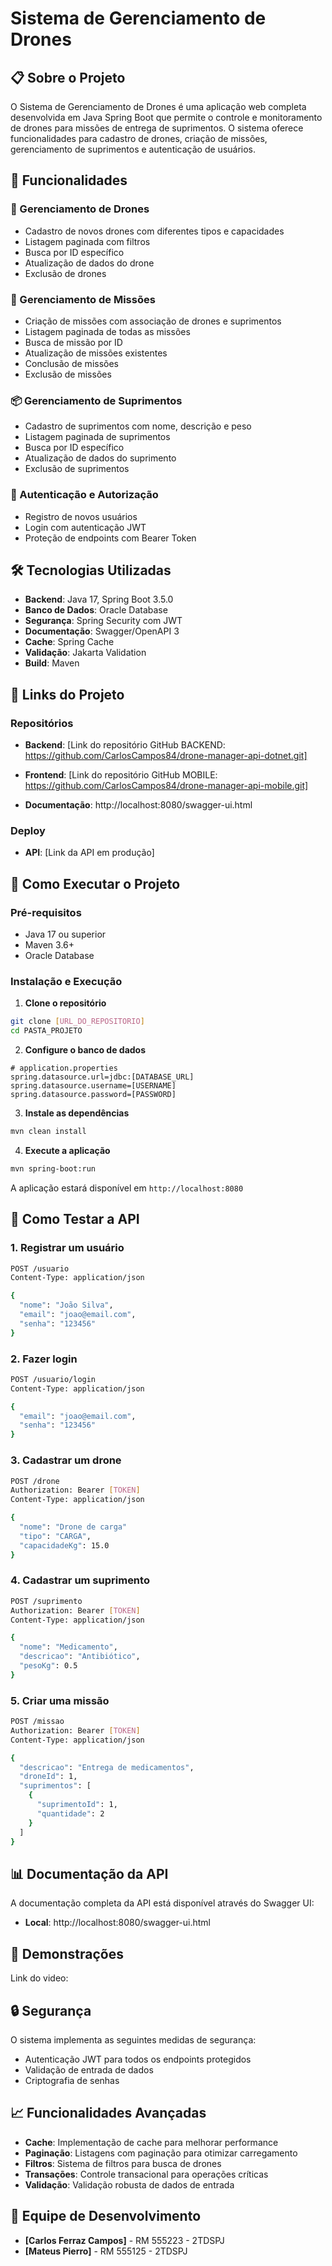 # Sistema de Gerenciamento de Drones

## 📋 Sobre o Projeto

O Sistema de Gerenciamento de Drones é uma aplicação web completa desenvolvida em Java Spring Boot que permite o controle e monitoramento de drones para missões de entrega de suprimentos. O sistema oferece funcionalidades para cadastro de drones, criação de missões, gerenciamento de suprimentos e autenticação de usuários.

## 🚀 Funcionalidades

### 🤖 Gerenciamento de Drones
- Cadastro de novos drones com diferentes tipos e capacidades
- Listagem paginada com filtros
- Busca por ID específico
- Atualização de dados do drone
- Exclusão de drones

### 🎯 Gerenciamento de Missões
- Criação de missões com associação de drones e suprimentos
- Listagem paginada de todas as missões
- Busca de missão por ID
- Atualização de missões existentes
- Conclusão de missões
- Exclusão de missões

### 📦 Gerenciamento de Suprimentos
- Cadastro de suprimentos com nome, descrição e peso
- Listagem paginada de suprimentos
- Busca por ID específico
- Atualização de dados do suprimento
- Exclusão de suprimentos

### 👤 Autenticação e Autorização
- Registro de novos usuários
- Login com autenticação JWT
- Proteção de endpoints com Bearer Token

## 🛠️ Tecnologias Utilizadas

- **Backend**: Java 17, Spring Boot 3.5.0
- **Banco de Dados**: Oracle Database
- **Segurança**: Spring Security com JWT
- **Documentação**: Swagger/OpenAPI 3
- **Cache**: Spring Cache
- **Validação**: Jakarta Validation
- **Build**: Maven

## 🔗 Links do Projeto

### Repositórios

- **Backend**: [Link do repositório GitHub BACKEND: https://github.com/CarlosCampos84/drone-manager-api-dotnet.git]

- **Frontend**: [Link do repositório GitHub MOBILE: https://github.com/CarlosCampos84/drone-manager-api-mobile.git]

- **Documentação**: http://localhost:8080/swagger-ui.html

### Deploy
- **API**: [Link da API em produção]

## 🚀 Como Executar o Projeto

### Pré-requisitos
- Java 17 ou superior
- Maven 3.6+
- Oracle Database

### Instalação e Execução

1. **Clone o repositório**
```bash
git clone [URL_DO_REPOSITORIO]
cd PASTA_PROJETO
```

2. **Configure o banco de dados**
```properties
# application.properties
spring.datasource.url=jdbc:[DATABASE_URL]
spring.datasource.username=[USERNAME]
spring.datasource.password=[PASSWORD]
```

3. **Instale as dependências**
```bash
mvn clean install
```

4. **Execute a aplicação**
```bash
mvn spring-boot:run
```

A aplicação estará disponível em `http://localhost:8080`

## 📝 Como Testar a API

### 1. Registrar um usuário
```bash
POST /usuario
Content-Type: application/json

{
  "nome": "João Silva",
  "email": "joao@email.com",
  "senha": "123456"
}
```

### 2. Fazer login
```bash
POST /usuario/login
Content-Type: application/json

{
  "email": "joao@email.com",
  "senha": "123456"
}
```

### 3. Cadastrar um drone
```bash
POST /drone
Authorization: Bearer [TOKEN]
Content-Type: application/json

{
  "nome": "Drone de carga"
  "tipo": "CARGA",
  "capacidadeKg": 15.0
}
```

### 4. Cadastrar um suprimento
```bash
POST /suprimento
Authorization: Bearer [TOKEN]
Content-Type: application/json

{
  "nome": "Medicamento",
  "descricao": "Antibiótico",
  "pesoKg": 0.5
}
```

### 5. Criar uma missão
```bash
POST /missao
Authorization: Bearer [TOKEN]
Content-Type: application/json

{
  "descricao": "Entrega de medicamentos",
  "droneId": 1,
  "suprimentos": [
    {
      "suprimentoId": 1,
      "quantidade": 2
    }
  ]
}
```

## 📊 Documentação da API

A documentação completa da API está disponível através do Swagger UI:
- **Local**: http://localhost:8080/swagger-ui.html

## 🎥 Demonstrações

Link do video: 

## 🔒 Segurança

O sistema implementa as seguintes medidas de segurança:
- Autenticação JWT para todos os endpoints protegidos
- Validação de entrada de dados
- Criptografia de senhas

## 📈 Funcionalidades Avançadas

- **Cache**: Implementação de cache para melhorar performance
- **Paginação**: Listagens com paginação para otimizar carregamento
- **Filtros**: Sistema de filtros para busca de drones
- **Transações**: Controle transacional para operações críticas
- **Validação**: Validação robusta de dados de entrada

## 👥 Equipe de Desenvolvimento

- **[Carlos Ferraz Campos]** - RM 555223 - 2TDSPJ
- **[Mateus Pierro]** - RM 555125 - 2TDSPJ
